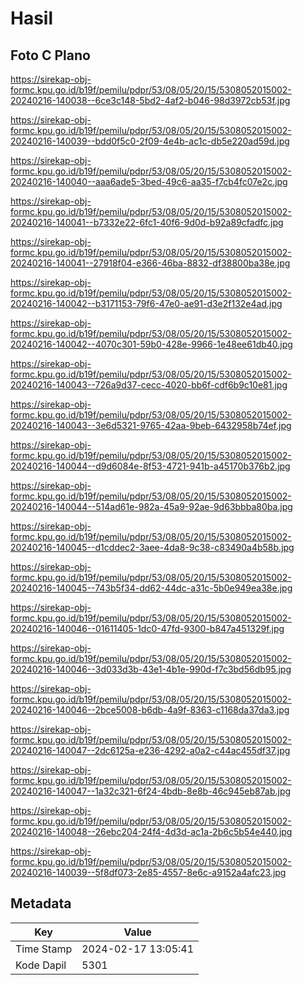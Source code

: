# Hasil

## Foto C Plano

https://sirekap-obj-formc.kpu.go.id/b19f/pemilu/pdpr/53/08/05/20/15/5308052015002-20240216-140038--6ce3c148-5bd2-4af2-b046-98d3972cb53f.jpg

https://sirekap-obj-formc.kpu.go.id/b19f/pemilu/pdpr/53/08/05/20/15/5308052015002-20240216-140039--bdd0f5c0-2f09-4e4b-ac1c-db5e220ad59d.jpg

https://sirekap-obj-formc.kpu.go.id/b19f/pemilu/pdpr/53/08/05/20/15/5308052015002-20240216-140040--aaa6ade5-3bed-49c6-aa35-f7cb4fc07e2c.jpg

https://sirekap-obj-formc.kpu.go.id/b19f/pemilu/pdpr/53/08/05/20/15/5308052015002-20240216-140041--b7332e22-6fc1-40f6-9d0d-b92a89cfadfc.jpg

https://sirekap-obj-formc.kpu.go.id/b19f/pemilu/pdpr/53/08/05/20/15/5308052015002-20240216-140041--27918f04-e366-46ba-8832-df38800ba38e.jpg

https://sirekap-obj-formc.kpu.go.id/b19f/pemilu/pdpr/53/08/05/20/15/5308052015002-20240216-140042--b3171153-79f6-47e0-ae91-d3e2f132e4ad.jpg

https://sirekap-obj-formc.kpu.go.id/b19f/pemilu/pdpr/53/08/05/20/15/5308052015002-20240216-140042--4070c301-59b0-428e-9966-1e48ee61db40.jpg

https://sirekap-obj-formc.kpu.go.id/b19f/pemilu/pdpr/53/08/05/20/15/5308052015002-20240216-140043--726a9d37-cecc-4020-bb6f-cdf6b9c10e81.jpg

https://sirekap-obj-formc.kpu.go.id/b19f/pemilu/pdpr/53/08/05/20/15/5308052015002-20240216-140043--3e6d5321-9765-42aa-9beb-6432958b74ef.jpg

https://sirekap-obj-formc.kpu.go.id/b19f/pemilu/pdpr/53/08/05/20/15/5308052015002-20240216-140044--d9d6084e-8f53-4721-941b-a45170b376b2.jpg

https://sirekap-obj-formc.kpu.go.id/b19f/pemilu/pdpr/53/08/05/20/15/5308052015002-20240216-140044--514ad61e-982a-45a9-92ae-9d63bbba80ba.jpg

https://sirekap-obj-formc.kpu.go.id/b19f/pemilu/pdpr/53/08/05/20/15/5308052015002-20240216-140045--d1cddec2-3aee-4da8-9c38-c83490a4b58b.jpg

https://sirekap-obj-formc.kpu.go.id/b19f/pemilu/pdpr/53/08/05/20/15/5308052015002-20240216-140045--743b5f34-dd62-44dc-a31c-5b0e949ea38e.jpg

https://sirekap-obj-formc.kpu.go.id/b19f/pemilu/pdpr/53/08/05/20/15/5308052015002-20240216-140046--01611405-1dc0-47fd-9300-b847a451329f.jpg

https://sirekap-obj-formc.kpu.go.id/b19f/pemilu/pdpr/53/08/05/20/15/5308052015002-20240216-140046--3d033d3b-43e1-4b1e-990d-f7c3bd56db95.jpg

https://sirekap-obj-formc.kpu.go.id/b19f/pemilu/pdpr/53/08/05/20/15/5308052015002-20240216-140046--2bce5008-b6db-4a9f-8363-c1168da37da3.jpg

https://sirekap-obj-formc.kpu.go.id/b19f/pemilu/pdpr/53/08/05/20/15/5308052015002-20240216-140047--2dc6125a-e236-4292-a0a2-c44ac455df37.jpg

https://sirekap-obj-formc.kpu.go.id/b19f/pemilu/pdpr/53/08/05/20/15/5308052015002-20240216-140047--1a32c321-6f24-4bdb-8e8b-46c945eb87ab.jpg

https://sirekap-obj-formc.kpu.go.id/b19f/pemilu/pdpr/53/08/05/20/15/5308052015002-20240216-140048--26ebc204-24f4-4d3d-ac1a-2b6c5b54e440.jpg

https://sirekap-obj-formc.kpu.go.id/b19f/pemilu/pdpr/53/08/05/20/15/5308052015002-20240216-140039--5f8df073-2e85-4557-8e6c-a9152a4afc23.jpg


## Metadata

| Key        | Value               |
| ---------- | ------------------- |
| Time Stamp | 2024-02-17 13:05:41 |
| Kode Dapil | 5301                |



